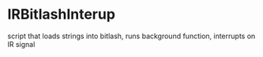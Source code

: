 # IRBitlashInterup
script that loads strings into bitlash, runs background function, interrupts on IR signal
